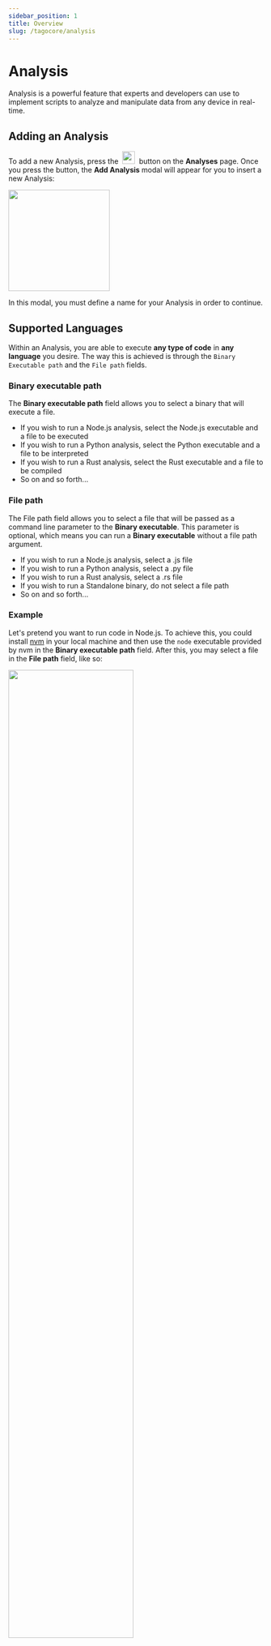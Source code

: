 ```yaml
---
sidebar_position: 1
title: Overview
slug: /tagocore/analysis
---
```


# Analysis

Analysis is a powerful feature that experts and developers can use to implement scripts to analyze and manipulate data from any device in real-time.


## Adding an Analysis

To add a new Analysis, press the&nbsp; <img className="inline-image" src="/docs_imagem/tagocore/analysis/add-analysis-button.png" height="25px" /> &nbsp;button on the **Analyses** page. Once you press the button, the **Add Analysis** modal will appear for you to insert a new Analysis:

<img className="big-image" src="/docs_imagem/tagocore/analysis/add-analysis-modal.png" height="200px" />

In this modal, you must define a name for your Analysis in order to continue.

## Supported Languages

Within an Analysis, you are able to execute **any type of code** in **any language** you desire. The way this is achieved is through the `Binary Executable path` and the `File path` fields.

### Binary executable path

The **Binary executable path** field allows you to select a binary that will execute a file.

- If you wish to run a Node.js analysis, select the Node.js executable and a file to be executed
- If you wish to run a Python analysis, select the Python executable and a file to be interpreted
- If you wish to run a Rust analysis, select the Rust executable and a file to be compiled
- So on and so forth...

### File path

The File path field allows you to select a file that will be passed as a command line parameter to the **Binary executable**. This parameter is optional, which means you can run a **Binary executable** without a file path argument.

- If you wish to run a Node.js analysis, select a .js file
- If you wish to run a Python analysis, select a .py file
- If you wish to run a Rust analysis, select a .rs file
- If you wish to run a Standalone binary, do not select a file path
- So on and so forth...

### Example

Let's pretend you want to run code in Node.js. To achieve this, you could install [nvm](https://github.com/nvm-sh/nvm) in your local machine and then use the `node` executable provided by nvm in the **Binary executable path** field. After this, you may select a file in the **File path** field, like so:

<img className="big-image" src="/docs_imagem/tagocore/analysis/code-section.png" width="70%" />

Under the hood, TagoCore would use the following terminal command to run your analysis:

```shell
/Users/tagocore/.nvm/versions/node/v14.17.3/bin/node /Users/tagocore/project-code/.js
```

## Executing your Analysis

There are 3 ways to execute your Analysis:

1. You can set up an [Action](/docs/tagocore/action) that triggers your Analysis when certain events happen;
2. You can manually execute your Analysis by clicking the **Run** button at the bottom of the page;
3. You can manually execute your Analysis by making a POST request to `/analysis/:id/run`.

## Writing code

You may write your Analysis's code in whatever way you prefer. However, we do have some coding guidelines and best practices
that may help you in your quest to create powerful Analyses.

To learn more about best practices, coding guidelines, and how to retrieve [Device](/docs/tagocore/resources/device/data.md) data inside of your Analysis, check out the [Analysis Code](/docs/tagocore/resources/analysis/code.md) article.
